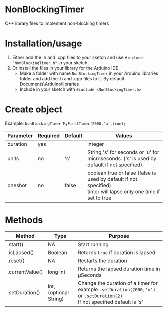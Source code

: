 # NonBlockingTimer
C++ library files to implement non-blocking timers

# Installation/usage
1. Either add the .h and .cpp files to your sketch and use ```#include "NonBlockingTimer.h"``` in your sketch <br>
2. Or install the files in your library for the Arduino IDE.
   - Make a folder with name ```NonBlockingTimer``` in your Arduino libraries folder and add the .h and .cpp files to it. By default Documents\Arduino\libraries
   - Include in your sketch with ```#include <NonBlockingTimer.h>```
  
# Create object
Example: ```NonBlockingTimer MyFirstTimer(2000,'u',true);```

| Parameter | Required | Default | Values                                                                                     |
|-----------|----------|---------|--------------------------------------------------------------------------------------------|
| duration  | yes      |         | integer                                                                                    |
| units     | no       | 's'     | String 's' for seconds or 'u' for microseconds. ('s' is used by default if not specified)  |
| oneshot   | no       | false   | boolean true or false (false is used by default if not specified) <br>timer will lapse only one time if set to true  |
# Methods
| Method           | Type       |   Purpose                                                                                      |
|------------------|-----------------------|------------------------------------------------------------------------------------------------|
| .start()         | NA                    | Start running                                                                                  |
| .isLapsed()      | Boolean               | Returns ```true``` if duration is lapsed                                                       |
| .reset()         | NA                    | Restarts the duration                                                                          |
| .currentValue()  | long int              | Returns the lapsed duration time in µSeconds                                                   |
| .setDuration()   | int,(optional String) | Change the duration of a timer for example ```.setDuration(2000,'u')``` or ```.setDuration(2)```<br> If not specified default is 's'               | 


